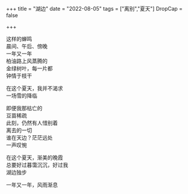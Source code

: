 +++
title = "湖边"
date = "2022-08-05"
tags = ["离别","夏天"]
DropCap = false

+++

这样的蝉鸣<br>
晨间、午后、傍晚<br>
一年又一年<br>
柏油路上风蒸腾的<br>
金绿树叶，每一片都<br>
钟情于枝干<br>

在这个夏天，我并不渴求<br>
一场雪的降临<br>

即便我那枯亡的<br>
豆苗稀疏<br>
此刻，仍然有人惜别着<br>
离去的一切<br>
谁在天边？茫茫远处<br>
一声叹惋<br>

在这个夏天，渐美的晚霞<br>
总要好过暮霭沉沉，好过我<br>
湖边独步<br>

一年又一年，风雨渐息<br>